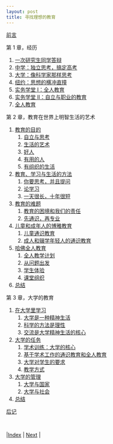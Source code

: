 ```yaml
---
layout: post
title: 寻找理想的教育
---
```


[前言](intro)

第 1 章，经历
1. [一次研究生同学答辩](1-intro/1-zhao)
1. [中学：独立思考，搞定高考](1-intro/2-mid-school)
1. [大学：像科学家那样思考](1-intro/3-university)
1. [纽约：思想的横冲直撞](1-intro/4-newyork)
1. [实务学堂 I：全人教育](1-intro/5-shiwu)
1. [实务学堂 II：自立与职业的教育](1-intro/6-camp)
1. [全人教育](1-intro/8-content)

第 2 章，教育在世界上明智生活的艺术
1. [教育的目的](2-libra/0-0-goal)
    1. [自立与思考](2-libra/0-1-emerson)
    1. [生活的艺术](2-libra/0-2-whole)
    1. [好人](2-libra/0-3-merit)
    1. [有用的人](2-libra/0-4-cap)
    1. [有组织的生活](2-libra/0-5-organized)
1. [教育、学习与生活的方法](2-libra/1-0-method)
    1. [你要思考，并且提问](2-libra/1-1-philosophy)
    1. [论学习](2-libra/1-2-bacon)
    1. [一天很长，十年很短](2-libra/1-3-altman)
1. [教育的难题](2-libra/2-0-problem)
    1. [教育的困境和我们的责任](2-libra/2-1-problem)
    1. [先通识，再专业](2-libra/2-2-spec-vs-gen)
1. [儿童和成年人的博雅教育](2-libra/3-0-age)
    1. [儿童通识教育](2-libra/3-1-child)
    1. [成人和辍学年轻人的通识教育](2-libra/3-2-adult)
1. [哈佛全人教育](2-libra/4-0-harvard)
    1. [全人教学计划](2-libra/4-1-plan)
    1. [从问题出发](2-libra/4-2-problem)
    1. [学生体验](2-libra/4-3-experience)
    1. [课堂组织](2-libra/4-4-class)
1. [总结](2-libra/5-summary)

第 3 章，大学的教育
1. [在大学里学习](2-university/0-0-intro)
   1. [大学是一种精神生活](2-university/1-1-spirit)
   2. [科学的方法是理性](2-university/1-3-rationality)
   3. [交流是大学精神生活的核心](2-university/1-5-communicate)
2. [大学的任务](2-university/2-1-goal)
   1. [学术训练：大学的核心](2-university/2-3-research)
   2. [基于学术工作的通识教育和全人教育](2-2-university/5-whole-man)
   3. [大学对学生的要求](2-university/2-7-student)
   4. [教学方式](2-university/2-9-teach)
3. [大学的管理](2-university/3-1-manage)
   1. [大学与国家](2-university/3-3-country)
   2. [大学与社会](2-university/3-5-society)
4.  [总结](2-university/5-summary)

[后记](conclusion)

<br/>

|[Index](../) | [Next](intro) |
